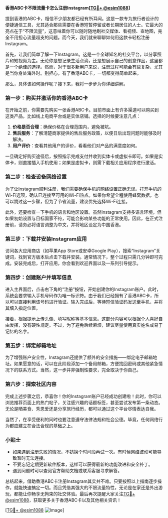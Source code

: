 **香港ABC卡不限流量卡怎么注册Instagram[[TG💪+ @esim1088](https://t.me/s/esim1088)]**

提到香港的ABC卡，相信不少朋友都已经有所耳闻。这是一款专为旅行者设计的便捷通信工具，尤其适合那些需要在香港短暂停留或者长期居住的人士。它最大的亮点在于“不限流量”，这意味着你可以随时随地刷社交媒体、看视频、查地图，完全不用担心流量超支的问题。而今天，我们就来聊聊如何用这款卡轻松注册Instagram。

首先，让我们简单了解一下Instagram。这是一个全球知名的社交平台，以分享照片和短视频为主。无论你是想记录生活点滴，还是想展示自己的创意作品，这里都是一个绝佳的选择。然而，对于很多新用户来说，注册过程可能会有些复杂，尤其是当你身处海外时。别担心，有了香港ABC卡，一切都变得简单起来。

那么，具体该如何操作呢？接下来，我将一步步为你详细讲解。

### 第一步：购买并激活你的香港ABC卡

在开始之前，你需要先购买一张香港ABC卡。目前市面上有许多渠道可以购买到这类产品，比如线上电商平台或是实体店铺。选择的时候要注意几点：

1. **价格是否合理**：确保价格在合理范围内，避免被坑。
2. **售后服务**：了解清楚商家提供的售后服务政策，以便日后出现问题时能够及时解决。
3. **用户评价**：查看其他用户的评价，看看他们对产品的满意度如何。

一旦确定好购买途径后，按照指示完成支付并收到实体卡或虚拟卡即可。如果是实体卡，则直接插入手机使用；如果是虚拟卡，则需下载相关应用程序进行激活。

### 第二步：检查设备网络设置

为了让Instagram顺利注册，我们需要确保手机的网络设置正确无误。打开手机的Wi-Fi选项，确认已连接至可用的Wi-Fi热点。如果你希望全程使用蜂窝数据，也可以跳过这一步骤，但为了节省流量，建议优先选择Wi-Fi连接。

此外，还要检查一下手机的语言和地区设置。虽然Instagram支持多语言环境，但如果初始设置与目标国家不符，可能会影响某些功能的正常使用。因此，在正式注册前，请务必将语言调整为中文，并将地区设定为中国香港。

### 第三步：下载并安装Instagram应用

访问各大应用商店（如苹果App Store或安卓Google Play），搜索“Instagram”关键词，找到官方版本后点击下载并安装。通常情况下，整个过程只需几分钟即可完成。安装完成后，打开应用，你会看到欢迎界面以及一系列引导提示。

### 第四步：创建账户并填写信息

进入主界面后，点击右下角的“注册”按钮，开始创建你的Instagram账户。此时，系统会要求输入手机号码作为唯一标识符。由于我们已经拥有了香港ABC卡，所以可以直接利用该号码进行验证。输入完成后，等待短信验证码发送至手机，并将其填入指定位置。

接着，根据提示上传头像、填写昵称等基本信息。这部分内容可以根据个人喜好自由发挥，没有硬性规定。不过，为了避免后续麻烦，建议尽量使用真实姓名或易于记忆的名字。

### 第五步：绑定邮箱地址

为了增强账户安全性，Instagram还提供了额外的安全措施——绑定电子邮箱地址。如果愿意的话，可以在此阶段添加一个备用邮箱，方便找回密码或其他紧急情况下的联系方式。当然，这一步并非强制性要求，完全取决于你自己。

### 第六步：探索社区内容

完成上述步骤之后，恭喜你！你的Instagram账户已经成功创建啦！此时，你可以浏览推荐页面上的热门帖子，关注感兴趣的话题标签，甚至尝试发布第一条动态。无论是晒美食、秀恩爱还是分享旅行经历，都可以通过这个平台尽情表达自我。

当然了，在享受便利的同时也要注意遵守法律法规和社会公德。毕竟，任何网络行为都应建立在合法合规的基础之上。

### 小贴士

- 如果遇到注册失败的情况，不妨换个时间段再试一次。有时候网络波动可能导致暂时无法连接。
- 不要忘记定期更新软件版本，这样可以获得最新的功能改进和安全补丁。
- 遇到问题时可以查阅官方帮助文档或联系客服寻求解答。

总结起来，借助香港ABC卡注册Instagram其实并不难。只要按照以上指南逐步操作，就能快速搞定一切。而且凭借其强大的不限流量特性，无论是在家还是外出游玩，都能让你畅享无拘束的社交体验。最后再次提醒大家关注[TG💪+ @esim1088](https://t.me/s/esim1088)，获取更多关于香港ABC卡以及其他相关资讯！

[[TG💪+ @esim1088](https://t.me/s/esim1088) ![Image](https://i.postimg.cc/4NQfJmqS/Snipaste-2025-05-13-00-14-12.png)]